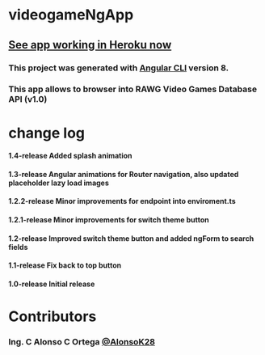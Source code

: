 # videogameNgApp

## [See app working in Heroku now](https://c-alonso-c-ortega-ngapp.herokuapp.com/game-detail/metal-gear-solid-3-snake-eater)
### This project was generated with [Angular CLI](https://github.com/angular/angular-cli) version 8.
### This app allows to browser into RAWG Video Games Database API (v1.0) 

# change log

#### 1.4-release Added splash animation
#### 1.3-release Angular animations for Router navigation, also updated placeholder lazy load images
#### 1.2.2-release Minor improvements for endpoint into enviroment.ts
#### 1.2.1-release Minor improvements for switch theme button 
#### 1.2-release Improved switch theme button and added ngForm to search fields 
#### 1.1-release Fix back to top button
#### 1.0-release Initial release

# Contributors
### Ing. C Alonso C Ortega [@AlonsoK28](https://github.com/AlonsoK28)
